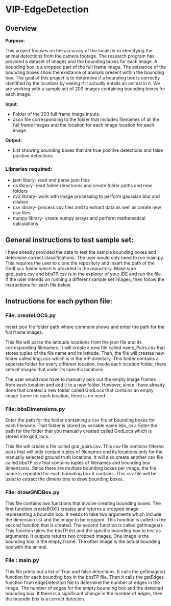 # VIP-EdgeDetection
## Overview
**Purpose**: 

This project focuses on the accuracy of the localizer in identifying the animal detections from the camera footage. The research program has provided a dataset of images and the bounding boxes for each image. A bounding box is a cropped part of the full frame image. The existance of the bounding boxes show the existance of animals present within the bounding box. The goal of this project is to determine if a bounding box is correctly identified by the localizer by seeing if it actually entails an animal in it. We are working with a sample set of 203 images containing bounding boxes for each image.

**Input**: 

* Folder of the 203 full frame image inputs.
* Json file corresponding to the folder that includes filenames of all the full frame images and the location for each image location for each image

**Output:**
* List showing bounding boxes that are true positive detections and false positive detections
### Libraries required:
* json libary- read and parse json files
* os library- read folder directories and create folder paths and new folders 
* cv2 library- work with image processing to perform gaussian blur and dilation
* csv library- process csv files and to extract data as well as create new csv files
* numpy library- create numpy arrays and perform mathematical calculations

## General instructions to test sample set:
I have already provided the data to test the sample bounding boxes and determine correct classifications. The user would only need to run main.py. This requires the user to clone the repository and insert the path of the GndLocs folder which is provided in the repository. Make sure gnd_pairs.csv and bbsTP.csv is in the explorer of your IDE and run the file. If the user intends on running a different sample set images, then follow the instructions for each file below.
## Instructions for each python file:

### File: createLOCS.py
Insert json file folder path where comment shows and enter the path for the full frame images.
	
This file will parse the latidude locations from the json file and its corresponding filenames.
	It will create a new file called name_Pairs.csv that stores tuples of the file name and its latitude.
	Then, the file will creates new folder called ImgLocs which is in the VIP directory. This folder contains
	a seperate folder for every different location. Inside each location folder, there sets of images that
	under its specific locations.

The user would now have to manually pick out the empty image frames from each location and add it to a new folder.
	However, since I have already done that created a new folder called GndLocs that contains an empty image frame for each location,
	there is no need.
	
### File: bbsDimensions.py

Enter the path for the folder containing a csv file of bounding boxes for each filename. That folder is stored by variable name bbs_csv.
	Enter the path for the folder that you manually created called GndLocs which is stored into gnd_locs.
	
This file will create a file called gnd_pairs.csv. This csv file contains filtered pairs that will only contain tuples of filenames
	and its locations only for the manually selected ground truth locations.
	It will also create another csv file called bbsTP.csv that contains tuples of filenames and bounding box dimensions. Since there are multiple bounding boxes per image,
	the file name is repeated for each bounding box it contains. This csv file will be used to extract the dimensions to draw bounding boxes.
	
### File: drawGNDBox.py
	
This file contains two functions that involve creating bounding boxes. The first function createBOX() creates and returns a cropped image representing a boundin box.
	It needs to take two arguments which include the dimension list and the image to be cropped. This function is called in the second function that is created.
	The second function is called getImages(). This function takes the bbsTP list and the specific bounding box to test as arguments. It outputs returns two cropped images.
One image is the bounding box in the empty frame. The other image is the actual bounding box with the animal.
	
### File : main.py
	
This file prints out a list of True and false detections. It calls the getImages() function for each bounding box in the bbsTP file.
	Then it calls the getEdges function from edgeDetection file to determine the number of edges in the image. The number of edges for the empty bounding box and the
	detected bounding box. If there is a significant change in the number of edges, then the boundin box is a correct detecion.
	
